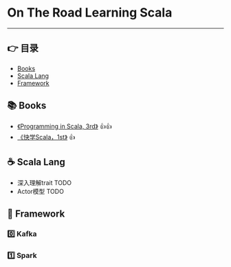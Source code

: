 
# On The Road Learning Scala
---


## :point_right: 目录

* [Books](#books-books)
* [Scala Lang]()
* [Framework](#purple_heart-framework)

## :books: Books

* [《Programming in Scala, 3rd》](https://github.com/vonzhou/ProgrammingInScala) :+1::+1:
* [《快学Scala，1st》](https://github.com/vonzhou/ScalaImpatient) :+1:

## :coffee: Scala Lang


* 深入理解trait TODO
* Actor模型 TODO


## :purple_heart: Framework


### :zero: Kafka

### :one: Spark



